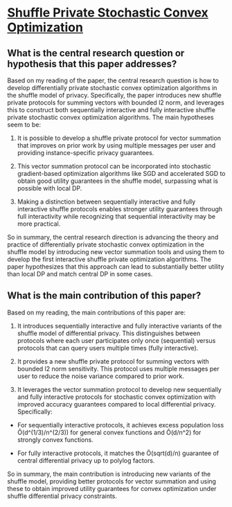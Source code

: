 # [Shuffle Private Stochastic Convex Optimization](https://arxiv.org/abs/2106.09805v2)

## What is the central research question or hypothesis that this paper addresses?

 Based on my reading of the paper, the central research question is how to develop differentially private stochastic convex optimization algorithms in the shuffle model of privacy. Specifically, the paper introduces new shuffle private protocols for summing vectors with bounded l2 norm, and leverages this to construct both sequentially interactive and fully interactive shuffle private stochastic convex optimization algorithms. The main hypotheses seem to be:

1) It is possible to develop a shuffle private protocol for vector summation that improves on prior work by using multiple messages per user and providing instance-specific privacy guarantees. 

2) This vector summation protocol can be incorporated into stochastic gradient-based optimization algorithms like SGD and accelerated SGD to obtain good utility guarantees in the shuffle model, surpassing what is possible with local DP.

3) Making a distinction between sequentially interactive and fully interactive shuffle protocols enables stronger utility guarantees through full interactivity while recognizing that sequential interactivity may be more practical.

So in summary, the central research direction is advancing the theory and practice of differentially private stochastic convex optimization in the shuffle model by introducing new vector summation tools and using them to develop the first interactive shuffle private optimization algorithms. The paper hypothesizes that this approach can lead to substantially better utility than local DP and match central DP in some cases.


## What is the main contribution of this paper?

 Based on my reading, the main contributions of this paper are:

1. It introduces sequentially interactive and fully interactive variants of the shuffle model of differential privacy. This distinguishes between protocols where each user participates only once (sequential) versus protocols that can query users multiple times (fully interactive). 

2. It provides a new shuffle private protocol for summing vectors with bounded l2 norm sensitivity. This protocol uses multiple messages per user to reduce the noise variance compared to prior work.

3. It leverages the vector summation protocol to develop new sequentially and fully interactive protocols for stochastic convex optimization with improved accuracy guarantees compared to local differential privacy. Specifically:

- For sequentially interactive protocols, it achieves excess population loss Õ(d^(1/3)/n^(2/3)) for general convex functions and Õ(d/n^2) for strongly convex functions. 

- For fully interactive protocols, it matches the Õ(sqrt(d)/n) guarantee of central differential privacy up to polylog factors.

So in summary, the main contribution is introducing new variants of the shuffle model, providing better protocols for vector summation and using these to obtain improved utility guarantees for convex optimization under shuffle differential privacy constraints.
